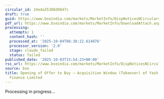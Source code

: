 ```yaml
---
circular_id: 24e4a35308d9847c
draft: true
guid: https://www.bseindia.com/markets/MarketInfo/DispNoticesNCirculars.aspx?Noticeid={92CD49BA-590C-42BA-BF6B-FDE2E12BFF89}&noticeno=20251003-61&dt=10/03/2025&icount=61&totcount=73&flag=0
pdf_url: https://www.bseindia.com/markets/MarketInfo/DownloadAttach.aspx?id=20251003-61&attachedId=f4ab398b-ec39-4d3c-ba3e-05dba60f8bf5
processing:
  attempts: 1
  content_hash: ''
  processed_at: '2025-10-04T06:38:22.614876'
  processor_version: '2.0'
  stage: claude_failed
  status: failed
published_date: '2025-10-03T15:54:23+00:00'
rss_url: https://www.bseindia.com/markets/MarketInfo/DispNoticesNCirculars.aspx?Noticeid={92CD49BA-590C-42BA-BF6B-FDE2E12BFF89}&noticeno=20251003-61&dt=10/03/2025&icount=61&totcount=73&flag=0
source: bse
title: Opening of Offer to Buy – Acquisition Window (Takeover) of Yash Trading and
  Finance Limited
---
```


Processing in progress...